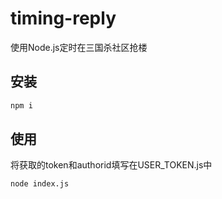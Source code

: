 # timing-reply
使用Node.js定时在三国杀社区抢楼

## 安装
```bash
npm i
```
## 使用
将获取的token和authorid填写在USER_TOKEN.js中
```bash
node index.js
```